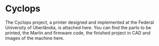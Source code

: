 # Cyclops
The Cyclops project, a printer designed and implemented at the Federal University of Uberlândia, is attached here. You can find the parts to be printed, the Marlin and firmware code, the finished project in CAD and images of the machine here.
